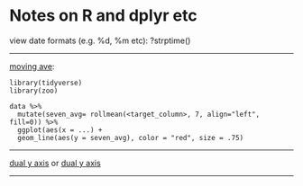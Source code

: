# Notes on R and dplyr etc

view date formats (e.g. %d, %m etc): ?strptime()  
***  
[moving ave](https://datavizpyr.com/how-to-make-time-series-plot-with-rolling-mean-in-r/):

```
library(tidyverse)
library(zoo)

data %>%
  mutate(seven_avg= rollmean(<target_column>, 7, align="left", fill=0)) %>%
  ggplot(aes(x = ...) +
  geom_line(aes(y = seven_avg), color = "red", size = .75)
```
***  
[dual y axis](https://ggplot2.tidyverse.org/reference/geom_linerange.html)
or
[dual y axis](https://www.r-graph-gallery.com/line-chart-dual-Y-axis-ggplot2.html)  
***  



